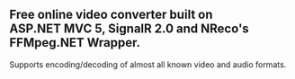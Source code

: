 ## Free online video converter built on <br/> ASP.NET MVC 5, SignalR 2.0 and NReco's FFMpeg.NET Wrapper.

Supports encoding/decoding of almost all known video and audio formats.
